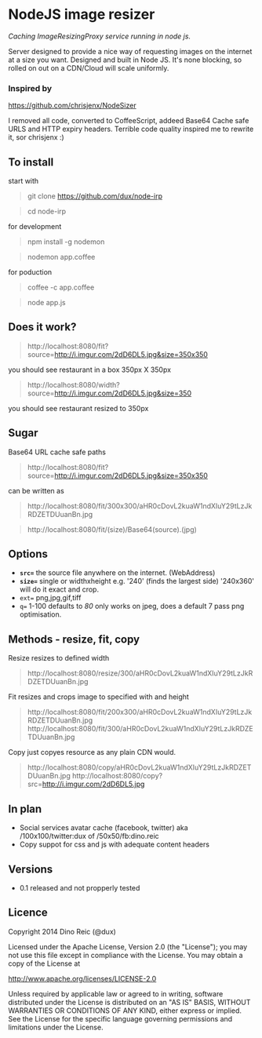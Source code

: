 # NodeJS image resizer


*Caching ImageResizingProxy service running in node js.*

Server designed to provide a nice way of requesting images on the internet at a size you want. Designed and built in Node JS.
It's none blocking, so rolled on out on a CDN/Cloud will scale uniformly.

### Inspired by

https://github.com/chrisjenx/NodeSizer

I removed all code, converted to CoffeeScript, addeed Base64 Cache safe URLS and HTTP expiry headers. Terrible code quality inspired me to rewrite it, sor chrisjenx :)


## To install

start with

> git clone https://github.com/dux/node-irp

> cd node-irp

for development

> npm install -g nodemon

> nodemon app.coffee

for poduction

> coffee -c app.coffee

> node app.js


## Does it work?

> http://localhost:8080/fit?source=http://i.imgur.com/2dD6DL5.jpg&size=350x350

you should see restaurant in a box 350px X 350px

> http://localhost:8080/width?source=http://i.imgur.com/2dD6DL5.jpg&size=350

you should see restaurant resized to 350px


## Sugar

Base64 URL cache safe paths

> http://localhost:8080/fit?source=http://i.imgur.com/2dD6DL5.jpg&size=350x350

can be written as

> http://localhost:8080/fit/300x300/aHR0cDovL2kuaW1ndXIuY29tLzJkRDZETDUuanBn.jpg

> http://localhost:8080/fit/(size)/Base64(source).(jpg)


## Options

* **`src=`** the source file anywhere on the internet. (WebAddress)
* **`size=`** single or widthxheight e.g. '240' (finds the largest side) '240x360' will do it exact and crop.
* `ext=` png,jpg,gif,tiff
* `q=` 1-100 defaults to _80_ only works on jpeg, does a default 7 pass png optimisation.


## Methods - resize, fit, copy

Resize resizes to defined width

> http://localhost:8080/resize/300/aHR0cDovL2kuaW1ndXIuY29tLzJkRDZETDUuanBn.jpg

Fit resizes and crops image to specified with and height

> http://localhost:8080/fit/200x300/aHR0cDovL2kuaW1ndXIuY29tLzJkRDZETDUuanBn.jpg
> http://localhost:8080/fit/300/aHR0cDovL2kuaW1ndXIuY29tLzJkRDZETDUuanBn.jpg

Copy just copyes resource as any plain CDN would.

> http://localhost:8080/copy/aHR0cDovL2kuaW1ndXIuY29tLzJkRDZETDUuanBn.jpg
> http://localhost:8080/copy?src=http://i.imgur.com/2dD6DL5.jpg


## In plan

* Social services avatar cache (facebook, twitter) aka /100x100/twitter:dux of /50x50/fb:dino.reic
* Copy suppot for css and js with adequate content headers


## Versions

* 0.1 released and not propperly tested


## Licence

Copyright 2014 Dino Reic (@dux)

Licensed under the Apache License, Version 2.0 (the "License");
you may not use this file except in compliance with the License.
You may obtain a copy of the License at

   http://www.apache.org/licenses/LICENSE-2.0

Unless required by applicable law or agreed to in writing, software
distributed under the License is distributed on an "AS IS" BASIS,
WITHOUT WARRANTIES OR CONDITIONS OF ANY KIND, either express or implied.
See the License for the specific language governing permissions and
limitations under the License.